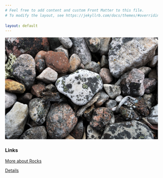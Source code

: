 ```yaml
---
# Feel free to add content and custom Front Matter to this file.
# To modify the layout, see https://jekyllrb.com/docs/themes/#overriding-theme-defaults

layout: default
---
```


![picture of rocks](rock.jpg "Rocks!")
 

### Links

[More about Rocks](/rocks.markdown)

[Details](/details/rocks.markdown)
 
 